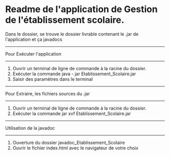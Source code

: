 Readme de l'application de Gestion de l'établissement scolaire.
===

Dans le dossier, se trouve le dossier livrable contenant le .jar de l'application et ça javadocs

***
Pour Exécuter l'application
***

1) Ouvrir un terminal de ligne de commande à la racine du dossier.
2) Exécuter la commande java - jar Etablissement_Scolaire.jar
3) Saisir des paramètres dans le terminal

***
Pour Extraire, les fichiers sources du .jar
***

1) Ouvrir un terminal de ligne de commande à la racine du dossier.
2) Exécuter la commande jar xvf Etablissement_Scolaire.jar

***
Utilisation de la javadoc
***

1) Ouverture du dossier javadoc_Etablissement_Scolaire
2) Ouvrir le fichier index.html avec le navigateur de votre choix